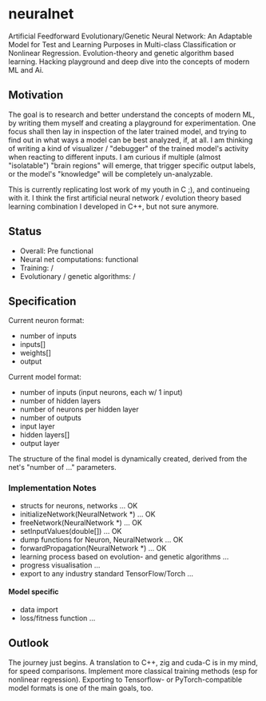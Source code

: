 # neuralnet

Artificial Feedforward Evolutionary/Genetic Neural Network: An Adaptable Model for Test and Learning Purposes in Multi-class Classification or Nonlinear Regression. Evolution-theory and genetic algorithm based learning. Hacking playground and deep dive into the concepts of modern ML and Ai.

## Motivation
The goal is to research and better understand the concepts of modern ML, by writing them myself and creating a playground for experimentation. One focus shall then lay in inspection of the later trained model, and trying to find out in what ways a model can be best analyzed, if, at all. I am thinking of writing a kind of visualizer / "debugger" of the trained model's activity when reacting to different inputs. I am curious if multiple (almost "isolatable") "brain regions" will emerge, that trigger specific output labels, or the model's "knowledge" will be completely un-analyzable.  

This is currently replicating lost work of my youth in C ;), and continueing with it. I think the first artificial neural network / evolution theory based learning combination I developed in C++, but not sure anymore.

## Status
- Overall: Pre functional
- Neural net computations: functional
- Training: /
- Evolutionary / genetic algorithms: /

## Specification
Current neuron format:
 - number of inputs
 - inputs[]
 - weights[]
 - output

Current model format:
 - number of inputs (input neurons, each w/ 1 input)
 - number of hidden layers
 - number of neurons per hidden layer
 - number of outputs
 - input layer
 - hidden layers[]
 - output layer

The structure of the final model is dynamically created, derived from the net's "number of ..." parameters.

### Implementation Notes
 - structs for neurons, networks ... OK
 - initializeNetwork(NeuralNetwork *) ... OK
 - freeNetwork(NeuralNetwork *) ... OK
 - setInputValues(double[]) ... OK
 - dump functions for Neuron, NeuralNetwork ... OK
 - forwardPropagation(NeuralNetwork *) ... OK
 - learning process based on evolution- and genetic algorithms ...
 - progress visualisation ...
 - export to any industry standard TensorFlow/Torch ...
   
#### Model specific
 - data import
 - loss/fitness function ...

## Outlook

The journey just begins. A translation to C++, zig and cuda-C is in my mind, for speed comparisons. Implement more classical training methods (esp for nonlinear regression). Exporting to Tensorflow- or PyTorch-compatible model formats is one of the main goals, too.
